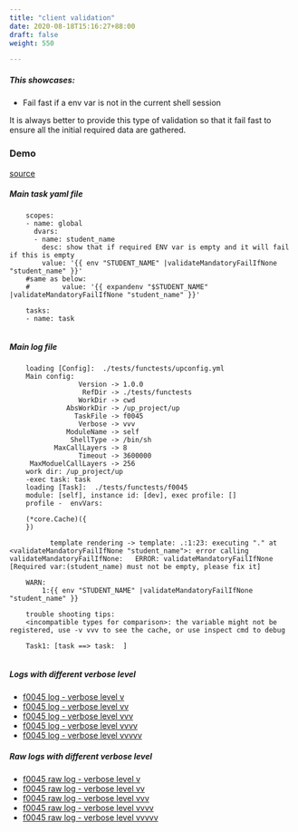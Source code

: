 ```yaml
---
title: "client validation"
date: 2020-08-18T15:16:27+88:00
draft: false
weight: 550

---
```


##### This showcases:
  * Fail fast if a env var is not in the current shell session

It is always better to provide this type of validation so that it fail fast to ensure all the initial required data are gathered.


### Demo








[source](https://github.com/upcmd/up/blob/master/tests/functests/f0045.yml)

##### Main task yaml file
```
    scopes:
    - name: global
      dvars:
      - name: student_name
        desc: show that if required ENV var is empty and it will fail if this is empty
        value: '{{ env "STUDENT_NAME" |validateMandatoryFailIfNone "student_name" }}'
    #same as below:
    #        value: '{{ expandenv "$STUDENT_NAME" |validateMandatoryFailIfNone "student_name" }}'
    
    tasks:
    - name: task
    
```
##### Main log file
```
    loading [Config]:  ./tests/functests/upconfig.yml
    Main config:
                 Version -> 1.0.0
                  RefDir -> ./tests/functests
                 WorkDir -> cwd
              AbsWorkDir -> /up_project/up
                TaskFile -> f0045
                 Verbose -> vvv
              ModuleName -> self
               ShellType -> /bin/sh
           MaxCallLayers -> 8
                 Timeout -> 3600000
     MaxModuelCallLayers -> 256
    work dir: /up_project/up
    -exec task: task
    loading [Task]:  ./tests/functests/f0045
    module: [self], instance id: [dev], exec profile: []
    profile -  envVars:
    
    (*core.Cache)({
    })
    
          template rendering -> template: .:1:23: executing "." at <validateMandatoryFailIfNone "student_name">: error calling validateMandatoryFailIfNone:   ERROR: validateMandatoryFailIfNone [Required var:(student_name) must not be empty, please fix it]
    
    WARN:
        1:{{ env "STUDENT_NAME" |validateMandatoryFailIfNone "student_name" }}
    
    trouble shooting tips:
    <incompatible types for comparison>: the variable might not be registered, use -v vvv to see the cache, or use inspect cmd to debug
    
    Task1: [task ==> task:  ]
    
```


##### Logs with different verbose level
* [f0045 log - verbose level v](../../logs/f0045_v)
* [f0045 log - verbose level vv](../../logs/f0045_vv)
* [f0045 log - verbose level vvv](../../logs/f0045_vvvv)
* [f0045 log - verbose level vvvv](../../logs/f0045_vvvv)
* [f0045 log - verbose level vvvvv](../../logs/f0045_vvvvv)

##### Raw logs with different verbose level
* [f0045 raw log - verbose level v](../../reflogs/f0045_v.log)
* [f0045 raw log - verbose level vv](../../reflogs/f0045_vv.log)
* [f0045 raw log - verbose level vvv](../../reflogs/f0045_vvv.log)
* [f0045 raw log - verbose level vvvv](../../reflogs/f0045_vvvv.log)
* [f0045 raw log - verbose level vvvvv](../../reflogs/f0045_vvvvv.log)







